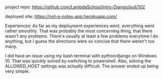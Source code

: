 project repo:
https://github.com/LambdaSchool/Intro-Django/pull/102

deployed site:
https://not-a-notes-app.herokuapp.com/

Experiences:
As far as my deployment experiences went, everything went rather smoothly. That was probably the most concerning thing, that there wasn't any problems. There's usually at least a few problems everytime I do anything, but I guess the directions were so concise that there weren't too many.

I did have an issue using my bash terminal with python/django on Windows 10. That was quickly solved by switching to powershell. Also, solving the ALLOWED_HOST settings was actually difficult. The answer ended up being very simple.